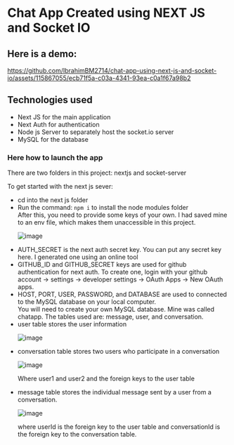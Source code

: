 <h1>Chat App Created using NEXT JS and Socket IO</h1>

<h2>Here is a demo:</h2>

https://github.com/IbrahimBM2714/chat-app-using-next-js-and-socket-io/assets/115867055/ecb71f5a-c03a-4341-93ea-c0a1f67a98b2

<h2>Technologies used</h2>
<ul>
<li>Next JS for the main application</li>
<li>Next Auth for authentication</li>
<li>Node js Server to separately host the socket.io server</li>
<li>MySQL for the database</li>
</ul>

<h3>Here how to launch the app</h3>
<p>There are two folders in this project: nextjs and socket-server</p>
<p>To get started with the next js sever:</p>
<ul>
  <li>cd into the next js folder</li>
  <li>Run the command: <code>npm i</code> to install the node modules folder</li>
  After this, you need to provide some keys of your own. I had saved mine to an env file, which makes them unaccessible in this project.
  
  ![image](https://github.com/IbrahimBM2714/chat-app-using-next-js-and-socket-io/assets/115867055/d6e4a073-99f9-4c88-843b-ac9977a7d96b)

  <li>AUTH_SECRET is the next auth secret key. You can put any secret key here. I generated one using an online tool</li>
  <li>GITHUB_ID and GITHUB_SECRET keys are used for github authentication for next auth. To create one, login with your github account -> settings -> developer settings -> OAuth Apps -> New OAuth apps.</li>
  <li>HOST, PORT, USER, PASSWORD, and DATABASE are used to connected to the MySQL database on your local computer.</li>
  You will need to create your own MySQL database. Mine was called chatapp. The tables used are: message, user, and conversation. 
  <li>user table stores the user information</li>
  
  ![image](https://github.com/IbrahimBM2714/chat-app-using-next-js-and-socket-io/assets/115867055/d7173276-ab45-4096-87c3-98906e077e79)

  <li>conversation table stores two users who participate in a conversation </li>

  ![image](https://github.com/IbrahimBM2714/chat-app-using-next-js-and-socket-io/assets/115867055/bbb7b363-c423-4b74-9c8d-43ddc6eaf5c5)

  <p>Where user1 and user2 and the foreign keys to the user table</p>

  <li>message table stores the individual message sent by a user from a conversation. </li>
  
  ![image](https://github.com/IbrahimBM2714/chat-app-using-next-js-and-socket-io/assets/115867055/9ae5aa86-9524-4b2d-b87c-24a7d8e7dd35)

  <p>where userId is the foreign key to the user table and conversationId is the foreign key to the conversation table.</p>
</ul>
